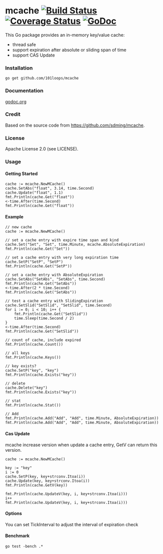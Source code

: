 mcache [![Build Status](https://secure.travis-ci.org/101loops/mcache.png)](https://travis-ci.org/101loops/mcache) [![Coverage Status](https://coveralls.io/repos/101loops/mcache/badge.png)](https://coveralls.io/r/101loops/mcache) [![GoDoc](https://camo.githubusercontent.com/6bae67c5189d085c05271a127da5a4bbb1e8eb2c/68747470733a2f2f676f646f632e6f72672f6769746875622e636f6d2f736d61727479737472656574732f676f636f6e7665793f7374617475732e706e67)](http://godoc.org/github.com/101loops/mcache)
=========

This Go package provides an in-memory key/value cache:
 - thread safe
 - support expiration after absolute or sliding span of time
 - support CAS Update

### Installation
`go get github.com/101loops/mcache`

### Documentation
[godoc.org](http://godoc.org/github.com/101loops/mcache)

### Credit
Based on the source code from https://github.com/sdming/mcache.

### License
Apache License 2.0 (see LICENSE).

### Usage

#### Getting Started

	cache := mcache.NewMCache()
	cache.SetAbs("float", 3.14, time.Second)
	cache.Update("float", 1.1)
	fmt.Println(cache.Get("float"))
	<-time.After(time.Second)
	fmt.Println(cache.Get("float"))


#### Example

	// new cache
	cache := mcache.NewMCache()

	// set a cache entry with expire time span and kind
	cache.Set("Set", "Set", time.Minute, mcache.AbsoluteExpiration)
	fmt.Println(cache.Get("Set"))

	// set a cache entry with very long expiration time
	cache.SetP("SetP", "SetP")
	fmt.Println(cache.Get("SetP"))

	// set a cache entry with AbsoluteExpiration
	cache.SetAbs("SetAbs", "SetAbs", time.Second)
	fmt.Println(cache.Get("SetAbs"))
	<-time.After(2 * time.Second)
	fmt.Println(cache.Get("SetAbs"))

	// test a cache entry with SlidingExpiration
	cache.SetSlid("SetSlid", "SetSlid", time.Second)
	for i := 0; i < 10; i++ {
		fmt.Println(cache.Get("SetSlid"))
		time.Sleep(time.Second / 2)
	}
	<-time.After(time.Second)
	fmt.Println(cache.Get("SetSlid"))

	// count of cache, include expired
	fmt.Println(cache.Count())

	// all keys
	fmt.Println(cache.Keys())

	// key exists?
	cache.SetP("key", "key")
	fmt.Println(cache.Exists("key"))

	// delete
	cache.Delete("key")
	fmt.Println(cache.Exists("key"))

	// stat
	fmt.Println(cache.Stat())

	// Add
	fmt.Println(cache.Add("Add", "Add", time.Minute, AbsoluteExpiration))
	fmt.Println(cache.Add("Add", "Add", time.Minute, AbsoluteExpiration))



#### Cas Update

mcache increase version when update a cache entry, GetV can return this version.

	cache := mcache.NewMCache()

	key := "key"
	i := 0
	cache.SetP(key, key+strconv.Itoa(i))
	cache.Update(key, key+strconv.Itoa(i))
	fmt.Println(cache.GetV(key))

	fmt.Println(cache.UpdateV(key, i, key+strconv.Itoa(i)))
	i++
	fmt.Println(cache.UpdateV(key, i, key+strconv.Itoa(i)))


#### Options

You can set TickInterval to adjust the interval of expiration check

#### Benchmark

	go test -bench .*
